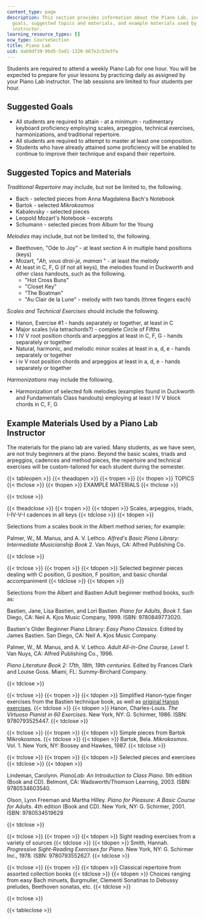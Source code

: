 ```yaml
---
content_type: page
description: This section provides information about the Piano Lab, including suggested
  goals, suggested topics and materials, and example materials used by a Piano Lab
  instructor.
learning_resource_types: []
ocw_type: CourseSection
title: Piano Lab
uid: dab9df39-9bd5-5ad1-1320-b67e2c53e3fa
---
```


Students are required to attend a weekly Piano Lab for one hour. You will be expected to prepare for your lessons by practicing daily as assigned by your Piano Lab instructor. The lab sessions are limited to four students per hour.

Suggested Goals
---------------

*   All students are required to attain - at a minimum - rudimentary keyboard proficiency employing scales, arpeggios, technical exercises, harmonizations, and traditional repertoire.
*   All students are required to attempt to master at least one composition.
*   Students who have already attained some proficiency will be enabled to continue to improve their technique and expand their repertoire.

Suggested Topics and Materials
------------------------------

_Traditional Repertoire_ may include, but not be limited to, the following.

*   Bach - selected pieces from Anna Magdalena Bach's Notebook
*   Bartok - selected _Mikrokosmos_
*   Kabalevsky - selected pieces
*   Leopold Mozart's Notebook - excerpts
*   Schumann - selected pieces from Album for the Young

_Melodies_ may include, but not be limited to, the following.

*   Beethoven, "Ode to Joy" - at least section A in multiple hand positions (keys)
*   Mozart, "_Ah, vous dirai-je, maman_ " - at least the melody
*   At least in C, F, G (if not all keys), the melodies found in Duckworth and other class handouts, such as the following.
    *   "Hot Cross Buns"
    *   "Closet Key"
    *   "The Boatman"
    *   "Au Clair de la Lune" - melody with two hands (three fingers each)

_Scales and Technical Exercises_ should include the following.

*   Hanon, Exercise #1 - hands separately or together, at least in C
*   Major scales (via tetrachords?) - complete Circle of Fifths
*   I IV V root position chords and arpeggios at least in C, F, G - hands separately or together
*   Natural, harmonic, and melodic minor scales at least in a, d, e - hands separately or together
*   i iv V root position chords and arpeggios at least in a, d, e - hands separately or together

_Harmonizations_ may include the following.

*   Harmonization of selected folk melodies (examples found in Duckworth and Fundamentals Class handouts) employing at least I IV V block chords in C, F, G

Example Materials Used by a Piano Lab Instructor
------------------------------------------------

The materials for the piano lab are varied. Many students, as we have seen, are not truly beginners at the piano. Beyond the basic scales, triads and arpeggios, cadences and method pieces, the repertoire and technical exercises will be custom-tailored for each student during the semester.  

{{< tableopen >}}
{{< theadopen >}}
{{< tropen >}}
{{< thopen >}}
TOPICS
{{< thclose >}}
{{< thopen >}}
EXAMPLE MATERIALS
{{< thclose >}}

{{< trclose >}}

{{< theadclose >}}
{{< tropen >}}
{{< tdopen >}}
Scales, arpeggios, triads, I-IV-V-I cadences in all keys
{{< tdclose >}}
{{< tdopen >}}


Selections from a scales book in the Albert method series; for example:

Palmer, W., M. Manus, and A. V. Lethco. _Alfred's Basic Piano Library: Intermediate Musicianship Book_ 2. Van Nuys, CA: Alfred Publishing Co.


{{< tdclose >}}

{{< trclose >}}
{{< tropen >}}
{{< tdopen >}}
Selected beginner pieces dealing with C position, G position, F position, and basic chordal accompaniment
{{< tdclose >}}
{{< tdopen >}}


Selections from the Albert and Bastien Adult beginner method books, such as:

Bastien, Jane, Lisa Bastien, and Lori Bastien. _Piano for Adults, Book 1_. San Diego, CA: Neil A. Kjos Music Company, 1999. ISBN: 9780849773020.

Bastien's Older Beginner Piano Library: _Easy Piano Classics_. Edited by James Bastien. San Diego, CA: Neil A. Kjos Music Company.

Palmer, W., M. Manus, and A. V. Lethco. _Adult All-in-One Course, Level 1_. Van Nuys, CA: Alfred Publishing Co., 1996.

_Piano Literature Book 2: 17th, 18th, 19th centuries_. Edited by Frances Clark and Louise Goss. Miami, FL: Summy-Birchard Company.


{{< tdclose >}}

{{< trclose >}}
{{< tropen >}}
{{< tdopen >}}
Simplified Hanon-type finger exercises from the Bastien technique book, as well as [original Hanon exercises](http://en.wikipedia.org/wiki/The_Virtuoso_Pianist_In_60_Exercises).
{{< tdclose >}}
{{< tdopen >}}
Hanon, Charles-Louis. _The Virtuoso Pianist in 60 Exercises_. New York, NY: G. Schirmer, 1986. ISBN: 9780793525447.
{{< tdclose >}}

{{< trclose >}}
{{< tropen >}}
{{< tdopen >}}
Simple pieces from Bartok Mikrokosmos.
{{< tdclose >}}
{{< tdopen >}}
Bartok, Bela. _Mikrokosmos_. Vol. 1. New York, NY: Boosey and Hawkes, 1987.
{{< tdclose >}}

{{< trclose >}}
{{< tropen >}}
{{< tdopen >}}
Selected pieces and exercises
{{< tdclose >}}
{{< tdopen >}}


Lindeman, Carolynn. _PianoLab: An Introduction to Class Piano_. 5th edition (Book and CD). Belmont, CA: Wadsworth/Thomson Learning, 2003. ISBN: 9780534603540.

Olson, Lynn Freeman and Martha Hilley. _Piano for Pleasure: A Basic Course for Adults_. 4th edition (Book and CD). New York, NY: G. Schirmer, 2001. ISBN: 9780534519629


{{< tdclose >}}

{{< trclose >}}
{{< tropen >}}
{{< tdopen >}}
Sight reading exercises from a variety of sources
{{< tdclose >}}
{{< tdopen >}}
Smith, Hannah. _Progressive Sight-Reading Exercises for Piano_. New York, NY: G. Schirmer Inc., 1978. ISBN: 9780793552627.
{{< tdclose >}}

{{< trclose >}}
{{< tropen >}}
{{< tdopen >}}
Classical repertoire from assorted collection books
{{< tdclose >}}
{{< tdopen >}}
Choices ranging from easy Bach minuets, Burgmuller, Clementi Sonatinas to Debussy preludes, Beethoven sonatas, etc.
{{< tdclose >}}

{{< trclose >}}

{{< tableclose >}}